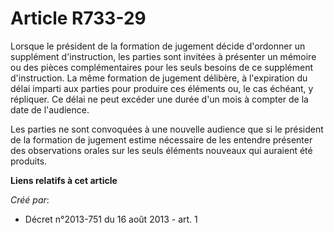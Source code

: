 # Article R733-29

Lorsque le président de la formation de jugement décide d'ordonner un supplément d'instruction, les parties sont invitées à
présenter un mémoire ou des pièces complémentaires pour les seuls besoins de ce supplément d'instruction. La même formation
de jugement délibère, à l'expiration du délai imparti aux parties pour produire ces éléments ou, le cas échéant, y répliquer.
Ce délai ne peut excéder une durée d'un mois à compter de la date de l'audience. 

Les parties ne sont convoquées à une nouvelle audience que si le président de la formation de jugement estime nécessaire de
les entendre présenter des observations orales sur les seuls éléments nouveaux qui auraient été produits.

**Liens relatifs à cet article**

_Créé par_:

  - Décret n°2013-751 du 16 août 2013 - art. 1
